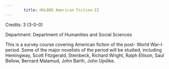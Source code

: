 ```yaml
---
        title: HUL886 American Fiction-II
---
```

Credits: 3 (3-0-0)

Department: Department of Humanities and Social Sciences

This is a survey course covering American fiction of the post- World War–I period. Some of the major novelists of the period will be studied, including Hemingway, Scott Fitzgerald, Steinbeck, Richard Wright, Ralph Ellison, Saul Bellow, Bernard Malamud, John Barth, John Updike.